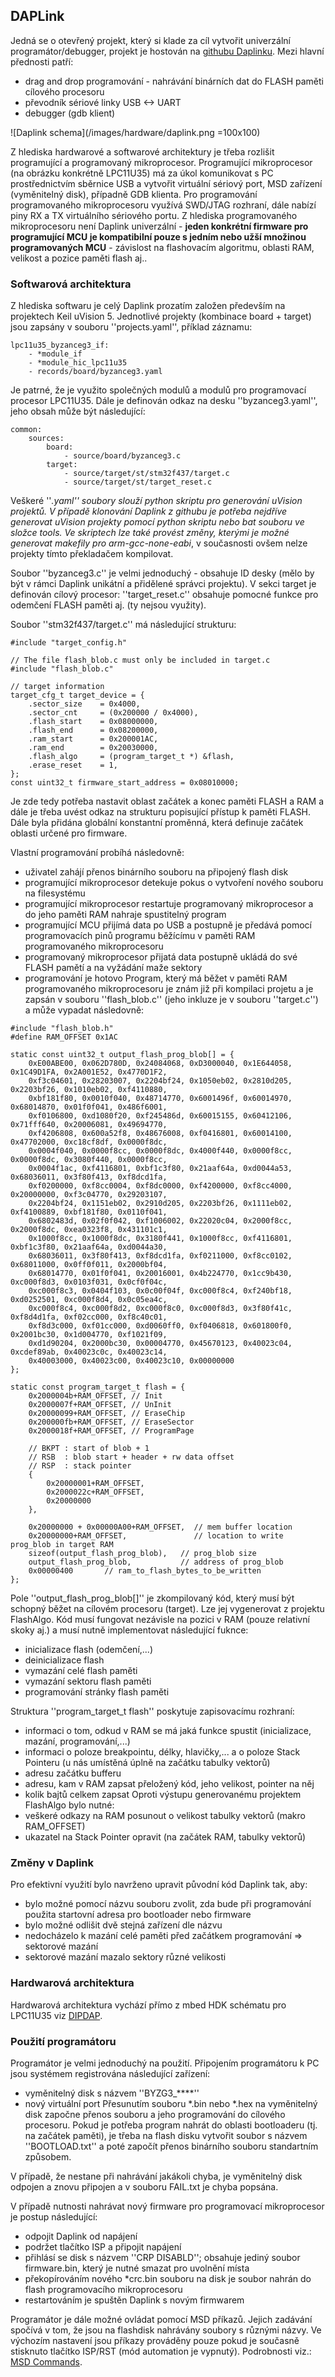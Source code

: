 ﻿## DAPLink

Jedná se o otevřený projekt, který si klade za cíl vytvořit univerzální programátor/debugger, projekt je hostován na  [githubu Daplinku](https://github.com/mbedmicro/DAPLink). Mezi hlavní přednosti patří:
  * drag and drop programování - nahrávání binárních dat do FLASH paměti cílového procesoru
  * převodník sériové linky USB <-> UART
  * debugger (gdb klient)

![Daplink schema](/images/hardware/daplink.png =100x100)

Z hlediska hardwarové a softwarové architektury je třeba rozlišit programující a programovaný mikroprocesor. Programující mikroprocesor (na obrázku konkrétně LPC11U35) má za úkol komunikovat s PC prostřednictvím sběrnice USB a vytvořit virtuální sériový port, MSD zařízení (vyměnitelný disk), případně GDB klienta. Pro programování programovaného mikroprocesoru využívá SWD/JTAG rozhraní, dále nabízí piny RX a TX virtuálního sériového portu. Z hlediska programovaného mikroprocesoru není Daplink univerzální - **jeden konkrétní firmware pro programující MCU je kompatibilní pouze s jedním nebo užší množinou programovaných MCU** - závislost na flashovacím algoritmu, oblasti RAM, velikost a pozice paměti flash aj..

### Softwarová architektura 
Z hlediska softwaru je celý Daplink prozatím založen především na projektech Keil uVision 5. Jednotlivé projekty (kombinace board + target) jsou zapsány v souboru ''projects.yaml'', příklad záznamu:
```
lpc11u35_byzanceg3_if:
    - *module_if
    - *module_hic_lpc11u35
    - records/board/byzanceg3.yaml
```
Je patrné, že je využito společných modulů a modulů pro programovací procesor LPC11U35. Dále je definován odkaz na desku ''byzanceg3.yaml'', jeho obsah může být následující:

```
common:
    sources:
        board:
            - source/board/byzanceg3.c
        target:
            - source/target/st/stm32f437/target.c
            - source/target/st/target_reset.c
```

Veškeré ''*.yaml'' soubory slouží python skriptu pro generování uVision projektů. V případě klonování Daplink z githubu je potřeba nejdříve generovat uVision projekty pomocí python skriptu nebo bat souboru ve složce tools. Ve skriptech lze také provést změny, kterými je možné generovat makefily pro arm-gcc-none-eabi*, v současnosti ovšem nelze projekty tímto překladačem kompilovat.

Soubor ''byzanceg3.c'' je velmi jednoduchý - obsahuje ID desky (mělo by být v rámci Daplink unikátní a přidělené správci projektu). V sekci target je definován cílový procesor: ''target_reset.c'' obsahuje pomocné funkce pro odemčení FLASH paměti aj. (ty nejsou využity).

Soubor ''stm32f437/target.c'' má následující strukturu:
```
#include "target_config.h"

// The file flash_blob.c must only be included in target.c
#include "flash_blob.c"

// target information
target_cfg_t target_device = {
    .sector_size    = 0x4000,
    .sector_cnt     = (0x200000 / 0x4000),
    .flash_start    = 0x08000000,
    .flash_end      = 0x08200000,
    .ram_start      = 0x200001AC,
    .ram_end        = 0x20030000,
    .flash_algo     = (program_target_t *) &flash,		
    .erase_reset    = 1,
};
const uint32_t firmware_start_address = 0x08010000;

```

Je zde tedy potřeba nastavit oblast začátek a konec paměti FLASH a RAM a dále je třeba uvést odkaz na strukturu popisující přístup k paměti FLASH. Dále byla přidána globální konstantní proměnná, která definuje začátek oblasti určené pro firmware.

Vlastní programování probíhá následovně:
  * uživatel zahájí přenos binárního souboru na připojený flash disk
  * programující mikroprocesor detekuje pokus o vytvoření nového souboru na filesystému
  * programující mikroprocesor restartuje programovaný mikroprocesor a do jeho paměti RAM nahraje spustitelný program
  * programující MCU přijímá data po USB a postupně je předává pomocí programovacích pinů programu běžícímu v paměti RAM programovaného mikroprocesoru
  * programovaný mikroprocesor přijatá data postupně ukládá do své FLASH pamětí a na vyžádání maže sektory
  * programování je hotovo
Program, který má běžet v paměti RAM programovaného mikroprocesoru je znám již při kompilaci projetu a je zapsán v souboru ''flash_blob.c'' (jeho inkluze je v souboru ''target.c'') a může vypadat následovně:

```
#include "flash_blob.h"
#define RAM_OFFSET 0x1AC

static const uint32_t output_flash_prog_blob[] = {
    0xE00ABE00, 0x062D780D, 0x24084068, 0xD3000040, 0x1E644058, 0x1C49D1FA, 0x2A001E52, 0x4770D1F2,
    0xf3c04601, 0x28203007, 0x2204bf24, 0x1050eb02, 0x2810d205, 0x2203bf26, 0x1010eb02, 0xf4110880,
    0xbf181f80, 0x0010f040, 0x48714770, 0x6001496f, 0x60014970, 0x68014870, 0x01f0f041, 0x486f6001,
    0xf0106800, 0xd1080f20, 0xf245486d, 0x60015155, 0x60412106, 0x71fff640, 0x20006081, 0x49694770,
    0xf4206808, 0x600a52f8, 0x48676008, 0xf0416801, 0x60014100, 0x47702000, 0xc18cf8df, 0x0000f8dc,
    0x0004f040, 0x0000f8cc, 0x0000f8dc, 0x4000f440, 0x0000f8cc, 0x0000f8dc, 0x3080f440, 0x0000f8cc,
    0x0004f1ac, 0xf4116801, 0xbf1c3f80, 0x21aaf64a, 0xd0044a53, 0x68036011, 0x3f80f413, 0xf8dcd1fa,
    0xf0200000, 0xf8cc0004, 0xf8dc0000, 0xf4200000, 0xf8cc4000, 0x20000000, 0xf3c04770, 0x29203107,
    0x2204bf24, 0x1151eb02, 0x2910d205, 0x2203bf26, 0x1111eb02, 0xf4100889, 0xbf181f80, 0x0110f041,
    0x6802483d, 0x02f0f042, 0xf1006002, 0x22020c04, 0x2000f8cc, 0x2000f8dc, 0xea0323f8, 0x431101c1,
    0x1000f8cc, 0x1000f8dc, 0x3180f441, 0x1000f8cc, 0xf4116801, 0xbf1c3f80, 0x21aaf64a, 0xd0044a30,
    0x68036011, 0x3f80f413, 0xf8dcd1fa, 0xf0211000, 0xf8cc0102, 0x68011000, 0x0ff0f011, 0x2000bf04,
    0x68014770, 0x01f0f041, 0x20016001, 0x4b224770, 0x1cc9b430, 0xc000f8d3, 0x0103f031, 0x0cf0f04c,
    0xc000f8c3, 0x0404f103, 0x0c00f04f, 0xc000f8c4, 0xf240bf18, 0xd0252501, 0xc000f8d4, 0x0c05ea4c,
    0xc000f8c4, 0xc000f8d2, 0xc000f8c0, 0xc000f8d3, 0x3f80f41c, 0xf8d4d1fa, 0xf02cc000, 0xf8c40c01,
    0xf8d3c000, 0xf01cc000, 0xd0060ff0, 0xf0406818, 0x601800f0, 0x2001bc30, 0x1d004770, 0xf1021f09,
    0xd1d90204, 0x2000bc30, 0x00004770, 0x45670123, 0x40023c04, 0xcdef89ab, 0x40023c0c, 0x40023c14,
    0x40003000, 0x40023c00, 0x40023c10, 0x00000000
};

static const program_target_t flash = {
    0x2000004b+RAM_OFFSET, // Init
    0x2000007f+RAM_OFFSET, // UnInit
    0x20000099+RAM_OFFSET, // EraseChip
    0x200000fb+RAM_OFFSET, // EraseSector
    0x2000018f+RAM_OFFSET, // ProgramPage

    // BKPT : start of blob + 1
    // RSB  : blob start + header + rw data offset
    // RSP  : stack pointer
    {
        0x20000001+RAM_OFFSET,
        0x2000022c+RAM_OFFSET,
        0x20000000
    },

    0x20000000 + 0x00000A00+RAM_OFFSET,  // mem buffer location
    0x20000000+RAM_OFFSET,               // location to write prog_blob in target RAM
    sizeof(output_flash_prog_blob),   // prog_blob size
    output_flash_prog_blob,           // address of prog_blob
    0x00000400       // ram_to_flash_bytes_to_be_written
};
```

Pole ''output_flash_prog_blob[]'' je zkompilovaný kód, který musí být schopný běžet na cílovém procesoru (target). Lze jej vygenerovat z projektu FlashAlgo. Kód musí fungovat nezávisle na pozici v RAM (pouze relativní skoky aj.) a musí nutně implementovat následující fuknce:
  * inicializace flash (odemčení,...)
  * deinicializace flash
  * vymazání celé flash paměti
  * vymazání sektoru flash paměti
  * programování stránky flash paměti

Struktura ''program_target_t flash'' poskytuje zapisovacímu rozhraní:
  * informaci o tom, odkud v RAM se má jaká funkce spustit (inicializace, mazání, programování,...)
  * informaci o poloze breakpointu, délky, hlavičky,... a o poloze Stack Pointeru (u nás umístěná úplně na začátku tabulky vektorů)
  * adresu začátku bufferu
  * adresu, kam v RAM zapsat přeložený kód, jeho velikost, pointer na něj
  * kolik bajtů celkem zapsat
Oproti výstupu generovanému projektem FlashAlgo bylo nutné:
  * veškeré odkazy na RAM posunout o velikost tabulky vektorů (makro RAM_OFFSET)
  * ukazatel na Stack Pointer opravit (na začátek RAM, tabulky vektorů)

### Změny v Daplink 
Pro efektivní využití bylo navrženo upravit původní kód Daplink tak, aby:
  * bylo možné pomocí názvu souboru zvolit, zda bude při programování použita startovní adresa pro bootloader nebo firmware
  * bylo možné odlišit dvě stejná zařízení dle názvu
  * nedocházelo k mazání celé paměti před začátkem programování => sektorové mazání
  * sektorové mazání mazalo sektory různé velikosti

### Hardwarová architektura 
Hardwarová architektura vychází přímo z mbed HDK schématu pro LPC11U35 viz [DIPDAP](https://github.com/ARMmbed/mbed-HDK/tree/master/Production%20Design%20Projects/ARM-mbed/DAPLink/DIPDAP).

### Použití programátoru 
Programátor je velmi jednoduchý na použití. Připojením programátoru k PC jsou systémem registrována následující zařízení:
  * vyměnitelný disk s názvem ''BYZG3_****'' 
  * nový virtuální port
Přesunutím souboru *.bin nebo *.hex na vyměnitelný disk započne přenos souboru a jeho programování do cílového procesoru. Pokud je potřeba program nahrát do oblasti bootloaderu (tj. na začátek paměti), je třeba na flash disku vytvořit soubor s názvem ''BOOTLOAD.txt'' a poté započít přenos binárního souboru standartním způsobem. 

V případě, že nestane při nahrávání jakákoli chyba, je vyměnitelný disk odpojen a znovu připojen a v souboru FAIL.txt je chyba popsána.

V případě nutnosti nahrávat nový firmware pro programovací mikroprocesor je postup následující:
  * odpojit Daplink od napájení
  * podržet tlačítko ISP a připojit napájení
  * přihlásí se disk s názvem ''CRP DISABLD''; obsahuje jediný soubor firmware.bin, který je nutné smazat pro uvolnění místa
  * překopírováním nového *crc.bin souboru na disk je soubor nahrán do flash programovacího mikroprocesoru
  * restartováním je spuštěn Daplink s novým firmwarem

Programátor je dále možné ovládat pomocí MSD příkazů. Jejich zadávání spočívá v tom, že jsou na flashdisk nahrávány soubory s různými názvy. Ve výchozím nastavení jsou příkazy prováděny pouze pokud je současně stisknuto tlačítko ISP/RST (mód automation je vypnutý). Podrobnosti viz.: [MSD Commands](https://github.com/mbedmicro/DAPLink/blob/master/docs/MSD_COMMANDS.md).